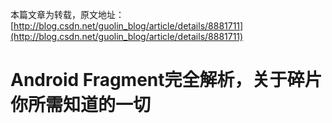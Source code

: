 本篇文章为转载，原文地址：[http://blog.csdn.net/guolin_blog/article/details/8881711](http://blog.csdn.net/guolin_blog/article/details/8881711)

# Android Fragment完全解析，关于碎片你所需知道的一切

